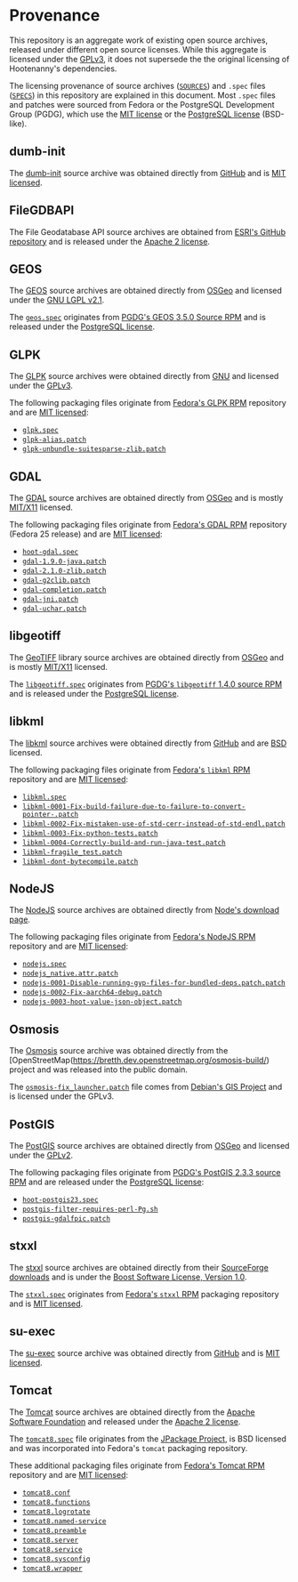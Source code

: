 # Provenance

This repository is an aggregate work of existing open source archives, released
under different open source licenses.  While this aggregate is licensed under the
[GPLv3](../LICENSE), it does not supersede the the original licensing of
Hootenanny's dependencies.

The licensing provenance of source archives
([`SOURCES`](../SOURCES)) and `.spec` files ([`SPECS`](../SPECS)) in this
repository are explained in this document.  Most `.spec` files and patches
were sourced from Fedora or the PostgreSQL Development Group (PGDG), which
use the [MIT license](./licenses/Fedora-LICENSE) or the
[PostgreSQL license](./licenses/PostgreSQL-LICENSE) (BSD-like).

## dumb-init

The [dumb-init](https://github.com/Yelp/dumb-init) source archive was obtained
directly from [GitHub](https://github.com/Yelp/dumb-init/releases) and
is [MIT licensed](https://github.com/Yelp/dumb-init/blob/master/LICENSE).

## FileGDBAPI

The File Geodatabase API source archives are obtained from
[ESRI's GitHub repository](https://github.com/Esri/file-geodatabase-api/tree/master/FileGDB_API_1.5.1)
and is released under the [Apache 2 license](http://www.apache.org/licenses/LICENSE-2.0).

## GEOS

The [GEOS](https://trac.osgeo.org/geos) source archives are obtained
directly from [OSGeo](https://download.osgeo.org/geos/) and licensed under the
[GNU LGPL v2.1](http://www.gnu.org/licenses/old-licenses/lgpl-2.1.html).

The [`geos.spec`](../SPECS/geos.spec) originates from
[PGDG's GEOS 3.5.0 Source RPM](https://download.postgresql.org/pub/repos/yum/srpms/9.5/redhat/rhel-7-x86_64/)
and is released under the [PostgreSQL license](./licenses/PostgreSQL-LICENSE).

## GLPK

The [GLPK](https://www.gnu.org/software/glpk/glpk.html) source archives were
obtained directly from [GNU](https://ftp.gnu.org/gnu/glpk/) and licensed under
the [GPLv3](https://www.gnu.org/licenses/gpl.html).

The following packaging files originate from
[Fedora's GLPK RPM](https://src.fedoraproject.org/cgit/rpms/glpk.git)
repository and are [MIT licensed](./licenses/Fedora-LICENSE):

* [`glpk.spec`](../SPECS/glpk.spec)
* [`glpk-alias.patch`](../SOURCES/glpk-alias.patch)
* [`glpk-unbundle-suitesparse-zlib.patch`](../SOURCES/glpk-unbundle-suitesparse-zlib.patch)

## GDAL

The [GDAL](https://trac.osgeo.org/gdal) source archives are obtained
directly from [OSGeo](https://download.osgeo.org/gdal/) and is mostly
[MIT/X11](https://trac.osgeo.org/gdal/wiki/FAQGeneral#WhatexactlywasthelicensetermsforGDAL)
licensed.

The following packaging files originate from
[Fedora's GDAL RPM](https://src.fedoraproject.org/rpms/gdal/tree/f25)
repository (Fedora 25 release) and are [MIT licensed](./licenses/Fedora-LICENSE):

* [`hoot-gdal.spec`](../SPECS/hoot-gdal.spec)
* [`gdal-1.9.0-java.patch`](../SOURCES/gdal-1.9.0-java.patch)
* [`gdal-2.1.0-zlib.patch`](../SOURCES/gdal-2.1.0-zlib.patch)
* [`gdal-g2clib.patch`](../SOURCES/gdal-g2clib.patch)
* [`gdal-completion.patch`](../SOURCES/gdal-completion.patch)
* [`gdal-jni.patch`](../SOURCES/gdal-jni.patch)
* [`gdal-uchar.patch`](../SOURCES/gdal-uchar.patch)

## libgeotiff

The [GeoTIFF](https://trac.osgeo.org/geotiff/) library source archives are
obtained directly from [OSGeo](https://download.osgeo.org/geotiff/) and is
mostly [MIT/X11](https://trac.osgeo.org/geotiff/browser/trunk/libgeotiff/LICENSE)
licensed.

The [`libgeotiff.spec`](../SPECS/libgeotiff.spec) originates from
[PGDG's `libgeotiff` 1.4.0 source RPM](https://download.postgresql.org/pub/repos/yum/srpms/9.5/redhat/rhel-7-x86_64/)
and is released under the [PostgreSQL license](./licenses/PostgreSQL-LICENSE).

## libkml

The [libkml](https://github.com/libkml/libkml) source archives were obtained
directly from [GitHub](https://github.com/libkml/libkml/releases) and are
[BSD](https://github.com/libkml/libkml/blob/master/LICENSE) licensed.

The following packaging files originate from
[Fedora's `libkml` RPM](https://src.fedoraproject.org/cgit/rpms/libkml.git)
repository and are [MIT licensed](./licenses/Fedora-LICENSE):

* [`libkml.spec`](../SPECS/libkml.spec)
* [`libkml-0001-Fix-build-failure-due-to-failure-to-convert-pointer-.patch`](../SOURCES/libkml-0001-Fix-build-failure-due-to-failure-to-convert-pointer-.patch)
* [`libkml-0002-Fix-mistaken-use-of-std-cerr-instead-of-std-endl.patch`](../SOURCES/libkml-0002-Fix-mistaken-use-of-std-cerr-instead-of-std-endl.patch)
* [`libkml-0003-Fix-python-tests.patch`](../SOURCES/libkml-0003-Fix-python-tests.patch)
* [`libkml-0004-Correctly-build-and-run-java-test.patch`](../SOURCES/libkml-0004-Correctly-build-and-run-java-test.patch)
* [`libkml-fragile_test.patch`](../SOURCES/libkml-fragile_test.patch)
* [`libkml-dont-bytecompile.patch`](../SOURCES/libkml-dont-bytecompile.patch)

## NodeJS

The [NodeJS](https://nodejs.org/) source archives are obtained
directly from [Node's download page](https://nodejs.org/en/download/).

The following packaging files originate from
[Fedora's NodeJS RPM](https://src.fedoraproject.org/cgit/rpms/nodejs.git)
repository and are [MIT licensed](./licenses/Fedora-LICENSE):

* [`nodejs.spec`](../SPECS/nodejs.spec)
* [`nodejs_native.attr.patch`](../SOURCES/nodejs_native.attr)
* [`nodejs-0001-Disable-running-gyp-files-for-bundled-deps.patch.patch`](../SOURCES/nodejs-0001-Disable-running-gyp-files-for-bundled-deps.patch)
* [`nodejs-0002-Fix-aarch64-debug.patch`](../SOURCES/nodejs-0002-Fix-aarch64-debug.patch)
* [`nodejs-0003-hoot-value-json-object.patch`](../SOURCES/nodejs-0003-hoot-value-json-object.patch)

## Osmosis

The [Osmosis](https://wiki.openstreetmap.org/wiki/Osmosis) source archive was
obtained directly from the [OpenStreetMap(https://bretth.dev.openstreetmap.org/osmosis-build/)
project and was released into the public domain.

The [`osmosis-fix_launcher.patch`](../SOURCES/osmosis-fix_launcher.patch) file
comes from [Debian's GIS Project](https://salsa.debian.org/debian-gis-team/osmosis/blob/master/debian/patches/01-fix_launcher.patch)
and is licensed under the GPLv3.

## PostGIS

The [PostGIS](https://trac.osgeo.org/postgis) source archives are obtained
directly from [OSGeo](https://download.osgeo.org/postgis/) and licensed
under the [GPLv2](http://www.gnu.org/licenses/old-licenses/gpl-2.0.html).

The following packaging files originate from
[PGDG's PostGIS 2.3.3 source RPM](https://download.postgresql.org/pub/repos/yum/srpms/9.5/redhat/rhel-7-x86_64/)
and are released under the [PostgreSQL license](./licenses/PostgreSQL-LICENSE):

* [`hoot-postgis23.spec`](../SPECS/hoot-postgis23.spec)
* [`postgis-filter-requires-perl-Pg.sh`](../SOURCES/postgis-filter-requires-perl-Pg.sh)
* [`postgis-gdalfpic.patch`](../SOURCES/postgis-gdalfpic.patch)

## stxxl

The [stxxl](http://stxxl.org/) source archives are obtained
directly from their [SourceForge downloads](https://sourceforge.net/projects/stxxl/files/stxxl/1.3.1/stxxl-1.3.1.tar.gz/download)
and is under the [Boost Software License, Version 1.0](http://www.boost.org/LICENSE_1_0.txt).

The [`stxxl.spec`](../SPECS/stxxl.spec) originates from
[Fedora's `stxxl` RPM](https://src.fedoraproject.org/cgit/rpms/stxxl.git)
packaging repository and is [MIT licensed](./licenses/Fedora-LICENSE).

## su-exec

The [su-exec](https://github.com/ncopa/su-exec) source archive was obtained
directly from [GitHub](https://github.com/ncopa/su-exec/releases) and
is [MIT licensed](https://github.com/ncopa/su-exec/blob/master/LICENSE).

## Tomcat

The [Tomcat](https://tomcat.apache.org/) source archives are obtained
directly from the [Apache Software Foundation](https://www.apache.org/dist/tomcat/)
and released under the [Apache 2 license](http://www.apache.org/licenses/LICENSE-2.0).

The [`tomcat8.spec`](../SPECS/tomcat8.spec) file originates from the
[JPackage Project](http://www.jpackage.org), is BSD licensed and
was incorporated into Fedora's `tomcat` packaging repository.

These additional packaging files originate from
[Fedora's Tomcat RPM](https://src.fedoraproject.org/cgit/rpms/tomcat.git)
repository and are [MIT licensed](./licenses/Fedora-LICENSE):

* [`tomcat8.conf`](../SOURCES/tomcat8.conf)
* [`tomcat8.functions`](../SOURCES/tomcat8.functions)
* [`tomcat8.logrotate`](../SOURCES/tomcat8.logrotate)
* [`tomcat8.named-service`](../SOURCES/tomcat8.named-service)
* [`tomcat8.preamble`](../SOURCES/tomcat8.preamble)
* [`tomcat8.server`](../SOURCES/tomcat8.server)
* [`tomcat8.service`](../SOURCES/tomcat8.service)
* [`tomcat8.sysconfig`](../SOURCES/tomcat8.sysconfig)
* [`tomcat8.wrapper`](../SOURCES/tomcat8.wrapper)

